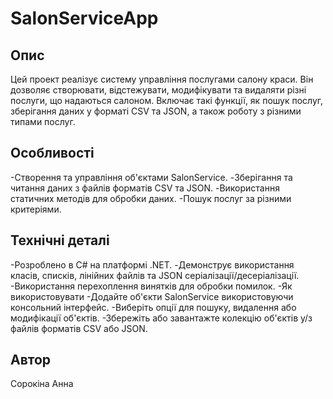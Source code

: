 # SalonServiceApp

## Опис
Цей проект реалізує систему управління послугами салону краси. Він дозволяє створювати, відстежувати, модифікувати та видаляти різні послуги, що надаються салоном. Включає такі функції, як пошук послуг, зберігання даних у форматі CSV та JSON, а також роботу з різними типами послуг.

## Особливості
-Створення та управління об'єктами SalonService.
-Зберігання та читання даних з файлів форматів CSV та JSON.
-Використання статичних методів для обробки даних.
-Пошук послуг за різними критеріями.

## Технічні деталі
-Розроблено в C# на платформі .NET.
-Демонструє використання класів, списків, лінійних файлів та JSON серіалізації/десеріалізації.
-Використання перехоплення винятків для обробки помилок.
-Як використовувати
-Додайте об'єкти SalonService використовуючи консольний інтерфейс.
-Виберіть опції для пошуку, видалення або модифікації об'єктів.
-Збережіть або завантажте колекцію об'єктів у/з файлів форматів CSV або JSON.

## Автор
Сорокіна Анна

